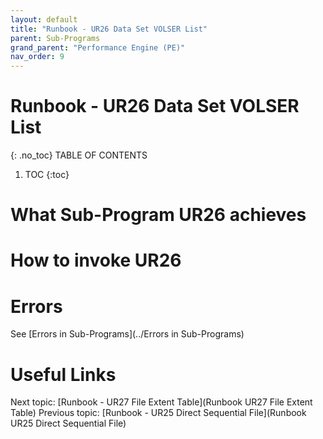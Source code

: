 ```yaml
---
layout: default
title: "Runbook - UR26 Data Set VOLSER List"
parent: Sub-Programs
grand_parent: "Performance Engine (PE)"
nav_order: 9
---
```


# Runbook - UR26 Data Set VOLSER List
{: .no_toc}
TABLE OF CONTENTS
1. TOC
{:toc}

# What Sub-Program UR26 achieves

# How to invoke UR26

# Errors
See [Errors in Sub-Programs](../Errors in Sub-Programs)


# Useful Links
Next topic: [Runbook - UR27 File Extent Table](Runbook UR27 File Extent Table)
Previous topic: [Runbook - UR25 Direct Sequential File](Runbook UR25 Direct Sequential File)

